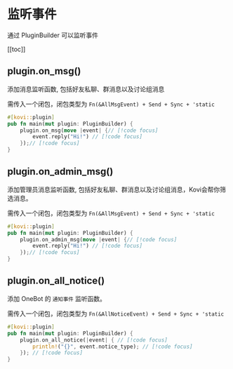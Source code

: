 # 监听事件

通过 PluginBuilder 可以监听事件

[[toc]]

## plugin.on_msg()

添加消息监听函数, 包括好友私聊、群消息以及讨论组消息

需传入一个闭包，闭包类型为 `Fn(&AllMsgEvent) + Send + Sync + 'static`

```rust
#[kovi::plugin] 
pub fn main(mut plugin: PluginBuilder) {
    plugin.on_msg(move |event| {// [!code focus]
        event.reply("Hi!") // [!code focus]
    });// [!code focus]
}
```

## plugin.on_admin_msg()

添加管理员消息监听函数, 包括好友私聊、群消息以及讨论组消息，Kovi会帮你筛选消息。

需传入一个闭包，闭包类型为 `Fn(&AllMsgEvent) + Send + Sync + 'static`

```rust
#[kovi::plugin] 
pub fn main(mut plugin: PluginBuilder) {
    plugin.on_admin_msg(move |event| {// [!code focus]
        event.reply("Hi!") // [!code focus]
    });// [!code focus]
}
```


## plugin.on_all_notice()

添加 OneBot 的 `通知事件` 监听函数。

需传入一个闭包，闭包类型为 `Fn(&AllNoticeEvent) + Send + Sync + 'static`

```rust
#[kovi::plugin] 
pub fn main(mut plugin: PluginBuilder) {
    plugin.on_all_notice(|event| { // [!code focus]
        println!("{}", event.notice_type); // [!code focus]
    }); // [!code focus]
}
```

